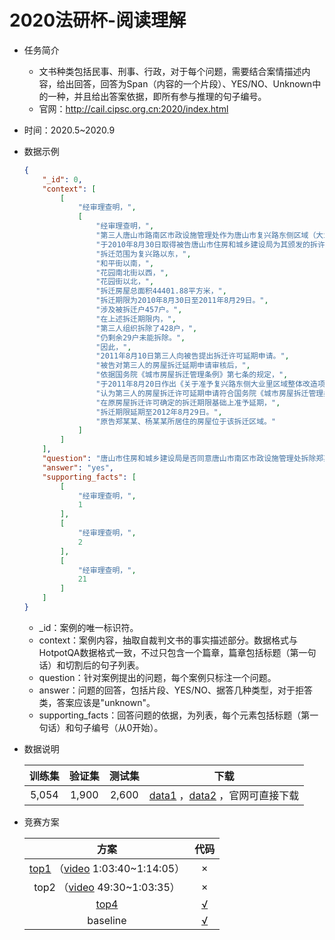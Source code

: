 #  2020法研杯-阅读理解

* 任务简介

  * 文书种类包括民事、刑事、行政，对于每个问题，需要结合案情描述内容，给出回答，回答为Span（内容的一个片段）、YES/NO、Unknown中的一种，并且给出答案依据，即所有参与推理的句子编号。
  * 官网：http://cail.cipsc.org.cn:2020/index.html

* 时间：2020.5~2020.9

* 数据示例

  ```json
  {
      "_id": 0,
      "context": [
          [
              "经审理查明，",
              [
                  "经审理查明，",
                  "第三人唐山市路南区市政设施管理处作为唐山市复兴路东侧区域（大业里区域）整体改造项目拆迁人，",
                  "于2010年8月30日取得被告唐山市住房和城乡建设局为其颁发的拆许字（2010）第14号《房屋拆迁许可证》，",
                  "拆迁范围为复兴路以东，",
                  "和平街以南，",
                  "花园南北街以西，",
                  "花园街以北，",
                  "拆迁房屋总面积44401.88平方米，",
                  "拆迁期限为2010年8月30日至2011年8月29日。",
                  "涉及被拆迁户457户。",
                  "在上述拆迁期限内，",
                  "第三人组织拆除了428户，",
                  "仍剩余29户未能拆除。",
                  "因此，",
                  "2011年8月10日第三人向被告提出拆迁许可延期申请。",
                  "被告对第三人的房屋拆迁延期申请审核后，",
                  "依据国务院《城市房屋拆迁管理条例》第七条的规定，",
                  "于2011年8月20日作出《关于准予复兴路东侧大业里区域整体改造项目房屋拆迁许可延期的答复意见》，",
                  "认为第三人的房屋拆迁许可延期申请符合国务院《城市房屋拆迁管理条例》第九条规定，",
                  "在原房屋拆迁许可确定的拆迁期限基础上准予延期，",
                  "拆迁期限延期至2012年8月29日。",
                  "原告郑某某、杨某某所居住的房屋位于该拆迁区域。"
              ]
          ]
      ],
      "question": "唐山市住房和城乡建设局是否同意唐山市南区市政设施管理处拆除郑某某、杨某某房屋？",
      "answer": "yes",
      "supporting_facts": [
          [
              "经审理查明，",
              1
          ],
          [
              "经审理查明，",
              2
          ],
          [
              "经审理查明，",
              21
          ]
      ]
  }
  ```

  * _id：案例的唯一标识符。
  * context：案例内容，抽取自裁判文书的事实描述部分。数据格式与HotpotQA数据格式一致，不过只包含一个篇章，篇章包括标题（第一句话）和切割后的句子列表。
  * question：针对案例提出的问题，每个案例只标注一个问题。
  * answer：问题的回答，包括片段、YES/NO、据答几种类型，对于拒答类，答案应该是"unknown"。
  * supporting_facts：回答问题的依据，为列表，每个元素包括标题（第一句话）和句子编号（从0开始）。

* 数据说明

  | 训练集 | 验证集 | 测试集 |                             下载                             |
  | :----: | :----: | :----: | :----------------------------------------------------------: |
  | 5,054  | 1,900  | 2,600  | [data1](https://github.com/china-ai-law-challenge/CAIL2019/tree/master/%E9%98%85%E8%AF%BB%E7%90%86%E8%A7%A3/data) ，[data2](https://github.com/china-ai-law-challenge/CAIL2020/tree/master/ydlj/data) ，官网可直接下载 |

  

* 竞赛方案

  |                             方案                             |                             代码                             |
  | :----------------------------------------------------------: | :----------------------------------------------------------: |
  | [top1](https://github.com/humdingers/2020CAIL_LDLJ) （[video](https://www.bilibili.com/video/BV15p4y167Vd) 1:03:40~1:14:05） |                              ×                               |
  | top2 （[video](https://www.bilibili.com/video/BV15p4y167Vd) 49:30~1:03:35） |                              ×                               |
  | [top4](https://github.com/neng245547874/cail2020-mrc/blob/master/CAIL2020-%E9%98%85%E8%AF%BB%E7%90%86%E8%A7%A3-Cola-%E7%AC%AC%E5%9B%9B%E5%90%8D.pdf) |      [√](https://github.com/neng245547874/cail2020-mrc)      |
  |                           baseline                           | [√](https://github.com/china-ai-law-challenge/CAIL2020/tree/master/ydlj) |

  